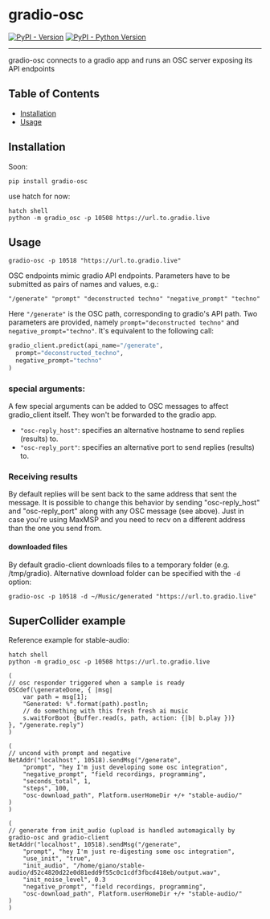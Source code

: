 # gradio-osc

[![PyPI - Version](https://img.shields.io/pypi/v/gradio-osc.svg)](https://pypi.org/project/gradio-osc)
[![PyPI - Python Version](https://img.shields.io/pypi/pyversions/gradio-osc.svg)](https://pypi.org/project/gradio-osc)

-----

gradio-osc connects to a gradio app and runs an OSC server exposing its API endpoints

## Table of Contents

- [Installation](#installation)
- [Usage](#usage)

## Installation

Soon:
```console
pip install gradio-osc
```

use hatch for now:
```console
hatch shell
python -m gradio_osc -p 10508 https://url.to.gradio.live
```

## Usage
```console
gradio-osc -p 10518 "https://url.to.gradio.live"
```

OSC endpoints mimic gradio API endpoints. Parameters have to be submitted as pairs of names and values, e.g.:

```
"/generate" "prompt" "deconstructed techno" "negative_prompt" "techno"
```

Here `"/generate"` is the OSC path, corresponding to gradio's API path. Two parameters are provided, namely `prompt="deconstructed techno"` and `negative_prompt="techno"`. It's equivalent to the following call:

```python
gradio_client.predict(api_name="/generate",
  prompt="deconstructed_techno",
  negative_prompt="techno"
)
```


### special arguments:
A few special arguments can be added to OSC messages to affect gradio_client itself. They won't be forwarded to the gradio app.

- `"osc-reply_host"`: specifies an alternative hostname to send replies (results) to.
- `"osc-reply_port"`: specifies an alternative port to send replies (results) to.

### Receiving results

By default replies will be sent back to the same address that sent the message. It is possible to change this behavior by sending "osc-reply_host" and "osc-reply_port" along with any OSC message (see above). Just in case you're using MaxMSP and you need to recv on a different address than the one you send from.

#### downloaded files

By default gradio-client downloads files to a temporary folder (e.g. /tmp/gradio). Alternative download folder can be specified with the `-d` option:

```console
gradio-osc -p 10518 -d ~/Music/generated "https://url.to.gradio.live"
```


## SuperCollider example

Reference example for stable-audio:

```console
hatch shell
python -m gradio_osc -p 10508 https://url.to.gradio.live
```

```supercollider
(
// osc responder triggered when a sample is ready
OSCdef(\generateDone, { |msg|
	var path = msg[1];
	"Generated: %".format(path).postln;
	// do something with this fresh fresh ai music
	s.waitForBoot {Buffer.read(s, path, action: {|b| b.play })}
}, "/generate.reply")
)

(
// uncond with prompt and negative
NetAddr("localhost", 10518).sendMsg("/generate", 
	"prompt", "hey I'm just developing some osc integration",
	"negative_prompt", "field recordings, programming",
	"seconds_total", 1,
	"steps", 100,
	"osc-download_path", Platform.userHomeDir +/+ "stable-audio/"
)
)

(
// generate from init_audio (upload is handled automagically by gradio-osc and gradio-client
NetAddr("localhost", 10518).sendMsg("/generate", 
	"prompt", "hey I'm just re-digesting some osc integration",
	"use_init", "true",
	"init_audio", "/home/giano/stable-audio/d52c4820d22e0d81edd9f55c0c1cdf3fbcd418eb/output.wav",
	"init_noise_level", 0.3
	"negative_prompt", "field recordings, programming",
	"osc-download_path", Platform.userHomeDir +/+ "stable-audio/"
)
)
```
